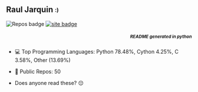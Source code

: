 ## Raul Jarquin <sub><sup>:)</sup></sub>

<p class="center">
    <img alt="Repos badge" src="https://img.shields.io/badge/Public%20Repos-50-pink">
    <a href="https://rjvhome.vercel.app/">
    <img alt="site badge" src="https://img.shields.io/badge/Site%20-rjvhome-pink">
    </a>
    


</p>

<h5 align="right">
<sub>README generated in python</sub>
</h5>

- 💻 Top Programming Languages:  Python 78.48%, Cython 4.25%, C 3.58%, Other (13.69%)

- 📝 Public Repos: 50
- Does anyone read these? 😔